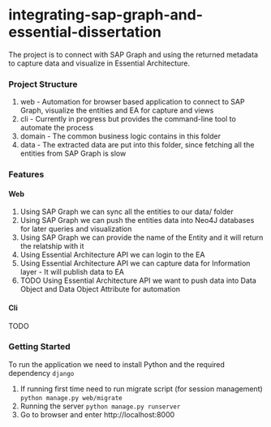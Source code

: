 # integrating-sap-graph-and-essential-dissertation

The project is to connect with SAP Graph and using the returned metadata to capture data and visualize in Essential Architecture. 

### Project Structure
1. web - Automation for browser based application to connect to SAP Graph, visualize the entities and EA for capture and views
2. cli - Currently in progress but provides the command-line tool to automate the process
3. domain - The common business logic contains in this folder
4. data - The extracted data are put into this folder, since fetching all the entities from SAP Graph is slow

### Features
#### Web
1. Using SAP Graph we can sync all the entities to our data/ folder
2. Using SAP Graph we can push the entities data into Neo4J databases for later queries and visualization
3. Using SAP Graph we can provide the name of the Entity and it will return the relatship with it
4. Using Essential Architecture API we can login to the EA
5. Using Essential Architecture API we can capture data for Information layer - It will publish data to EA
6. TODO Using Essential Architecture API we want to push data into Data Object and Data Object Attribute for automation
#### Cli
TODO

### Getting Started
To run the application we need to install Python and the required dependency `django`
1. If running first time need to run migrate script (for session management) `python manage.py web/migrate`
2. Running the server `python manage.py runserver`
3. Go to browser and enter http://localhost:8000

